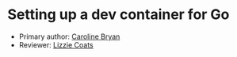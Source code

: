 # Setting up a dev container for Go

* Primary author: [Caroline Bryan](https://github.com/cgbryan1)
* Reviewer: [Lizzie Coats](https://github.com/escoats)